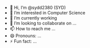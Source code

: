 - 👋 Hi, I’m @sydd2380 (SYD)
- 👀 I’m interested in Computer Science
- 🌱 I’m currently working
- 💞️ I’m looking to collaborate on ...
- 📫 How to reach me ...
- 😄 Pronouns: ...
- ⚡ Fun fact: ...

<!---
sydd2380/sydd2380 is a ✨ special ✨ repository because its `README.md` (this file) appears on your GitHub profile.
You can click the Preview link to take a look at your changes.
--->
